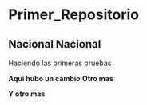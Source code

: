 # Primer_Repositorio

## Nacional Nacional

Haciendo las primeras pruebas

**Aqui hubo un cambio**
**Otro mas**

**Y otro mas**
